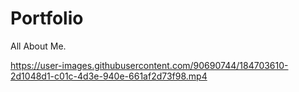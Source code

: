 # Portfolio 
 All About Me. 
 
https://user-images.githubusercontent.com/90690744/184703610-2d1048d1-c01c-4d3e-940e-661af2d73f98.mp4

